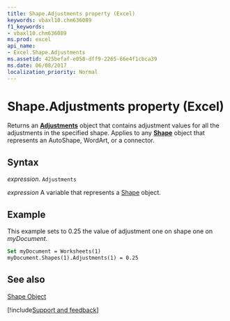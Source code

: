 ```yaml
---
title: Shape.Adjustments property (Excel)
keywords: vbaxl10.chm636089
f1_keywords:
- vbaxl10.chm636089
ms.prod: excel
api_name:
- Excel.Shape.Adjustments
ms.assetid: 425befaf-e058-dff9-2265-66e4f1cbca39
ms.date: 06/08/2017
localization_priority: Normal
---
```



# Shape.Adjustments property (Excel)

Returns an  **[Adjustments](Excel.Adjustments.md)** object that contains adjustment values for all the adjustments in the specified shape. Applies to any **[Shape](Excel.Shape.md)** object that represents an AutoShape, WordArt, or a connector.


## Syntax

_expression_. `Adjustments`

_expression_ A variable that represents a [Shape](Excel.Shape.md) object.


## Example

This example sets to 0.25 the value of adjustment one on shape one on  _myDocument_.


```vb
Set myDocument = Worksheets(1) 
myDocument.Shapes(1).Adjustments(1) = 0.25
```


## See also


[Shape Object](Excel.Shape.md)

[!include[Support and feedback](~/includes/feedback-boilerplate.md)]